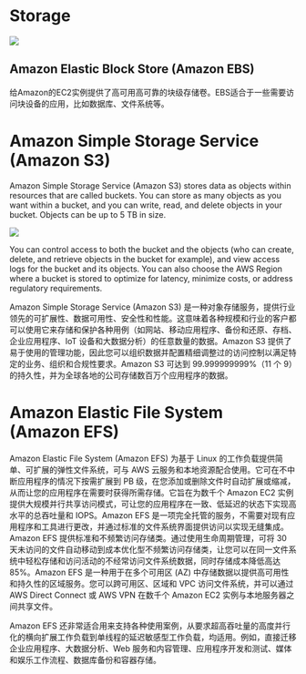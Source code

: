 # Storage
![](http://ww4.sinaimg.cn/large/006tNc79gy1g3bds6vu0jj30kz0b4te7.jpg)

## Amazon Elastic Block Store (Amazon EBS)
给Amazon的EC2实例提供了高可用高可靠的块级存储卷。EBS适合于一些需要访问块设备的应用，比如数据库、文件系统等。

# Amazon Simple Storage Service (Amazon S3) 
Amazon Simple Storage Service (Amazon S3) stores data as objects within resources that are called buckets. You can store as many objects as you want within a bucket, and you can write, read, and delete objects in your bucket. Objects can be up to 5 TB in size.

![](http://ww1.sinaimg.cn/large/006tNc79gy1g3bfhh0pdfj31d60k0dlz.jpg)

You can control access to both the bucket and the objects (who can create, delete, and retrieve objects in the bucket for example), and view access logs for the bucket and its objects. You can also choose the AWS Region where a bucket is stored to optimize for latency, minimize costs, or address regulatory requirements.

Amazon Simple Storage Service (Amazon S3) 是一种对象存储服务，提供行业领先的可扩展性、数据可用性、安全性和性能。这意味着各种规模和行业的客户都可以使用它来存储和保护各种用例（如网站、移动应用程序、备份和还原、存档、企业应用程序、IoT 设备和大数据分析）的任意数量的数据。Amazon S3 提供了易于使用的管理功能，因此您可以组织数据并配置精细调整过的访问控制以满足特定的业务、组织和合规性要求。Amazon S3 可达到 99.999999999%（11 个 9）的持久性，并为全球各地的公司存储数百万个应用程序的数据。

# Amazon Elastic File System (Amazon EFS) ​
Amazon Elastic File System (Amazon EFS) ​为基于 Linux 的工作负载提供简单、可扩展的弹性文件系统，可与 ​AWS 云服务和本地资源配合使用。它可在不中断应用程序的情况下按需扩展到 PB 级，在您添加或删除文件时自动扩展或缩减，从而让您的应用程序在需要时获得所需存储。它旨在为数千个 Amazon EC2 实例提供大规模并行共享访问模式，可让您的应用程序在一致、低延迟的状态下实现高水平的总吞吐量和 IOPS。Amazon EFS 是一项完全托管的服务，不需要对现有应用程序和工具进行更改，并通过标准的文件系统界面提供访问以实现无缝集成。Amazon EFS 提供标准和不频繁访问存储类。通过使用生命周期管理，可将 30 天未访问的文件自动移动到成本优化型不频繁访问存储类，让您可以在同一文件系统中轻松存储和访问活动的不经常访问文件系统数据，同时存储成本降低高达 85%。Amazon EFS 是一种用于在多个可用区 (AZ) 中存储数据以提供高可用性和持久性的区域服务。您可以跨可用区、区域和 VPC 访问文件系统，并可以通过 AWS Direct Connect 或 AWS VPN 在数千个 Amazon EC2 实例与本地服务器之间共享文件。

Amazon EFS 还非常适合用来支持各种使用案例，从要求超高吞吐量的高度并行化的横向扩展工作负载到单线程的延迟敏感型工作负载，均适用。例如，直接迁移企业应用程序、大数据分析、Web 服务和内容管理、应用程序开发和测试、媒体和娱乐工作流程、数据库备份和容器存储。